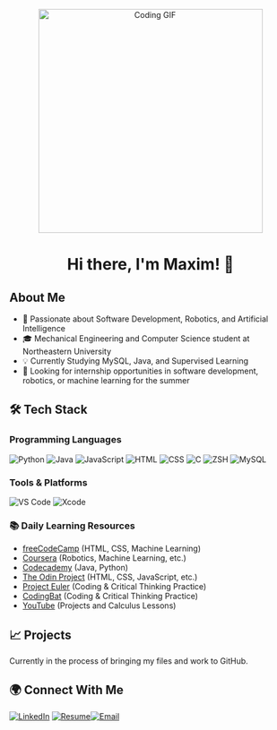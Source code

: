 <p align="center">
  <img src="https://thumbs.gfycat.com/CheerySeparateGoldeneye-size_restricted.gif" alt="Coding GIF" width="400"/>
</p>

<h1 align="center">Hi there, I'm Maxim! 👋</h1>

## About Me

- 🚀 Passionate about Software Development, Robotics, and Artificial Intelligence
- 🎓 Mechanical Engineering and Computer Science student at Northeastern University
- 💡 Currently Studying MySQL, Java, and Supervised Learning
- 💼 Looking for internship opportunities in software development, robotics, or machine learning for the summer

## 🛠 Tech Stack

### Programming Languages
![Python](https://img.shields.io/badge/-Python-333333?style=flat&logo=python)
![Java](https://img.shields.io/badge/-Java-333333?style=flat&logo=Java&logoColor=007396)
![JavaScript](https://img.shields.io/badge/-JavaScript-333333?style=flat&logo=javascript)
![HTML](https://img.shields.io/badge/-HTML5-333333?style=flat&logo=HTML5)
![CSS](https://img.shields.io/badge/-CSS3-333333?style=flat&logo=CSS3&logoColor=1572B6)
![C](https://img.shields.io/badge/-C-333333?style=flat&logo=C)
![ZSH](https://img.shields.io/badge/-ZSH-333333?style=flat&logo=gnu-bash)
![MySQL](https://img.shields.io/badge/-MySQL-333333?style=flat&logo=mysql&logoColor=white)

### Tools & Platforms
![VS Code](https://img.shields.io/badge/-VS%20Code-333333?style=flat&logo=visual-studio-code&logoColor=007ACC)
![Xcode](https://img.shields.io/badge/-Xcode-333333?style=flat&logo=xcode&logoColor=007ACC)

### 📚 Daily Learning Resources
- [freeCodeCamp](https://www.freecodecamp.org/) (HTML, CSS, Machine Learning)
- [Coursera](https://www.coursera.org/) (Robotics, Machine Learning, etc.)
- [Codecademy](https://www.codecademy.com/) (Java, Python)
- [The Odin Project](https://www.theodinproject.com/) (HTML, CSS, JavaScript, etc.)
- [Project Euler](https://projecteuler.net/) (Coding & Critical Thinking Practice)
- [CodingBat](https://codingbat.com/) (Coding & Critical Thinking Practice)
- [YouTube](https://www.youtube.com/) (Projects and Calculus Lessons)

## 📈 Projects

Currently in the process of bringing my files and work to GitHub.

## 🌍 Connect With Me

[![LinkedIn](https://img.shields.io/badge/-LinkedIn-0077B5?style=flat&logo=LinkedIn&logoColor=white)](https://www.linkedin.com/in/maxim-ilin-196442277/)
[![Resume](https://img.shields.io/badge/-Resume-34A853?style=flat&logo=Google-Drive&logoColor=white)](https://docs.google.com/document/d/1y1Wna3Vs-x17wZ5KBbf25eHt4PZ1Kas9BtNcTJ8sOCQ/edit?tab=t.0)[![Email](https://img.shields.io/badge/Email-maximailin1@gmail.com-D14836?style=flat-square&logo=gmail&logoColor=white)](mailto:maximailin1@gmail.com)
